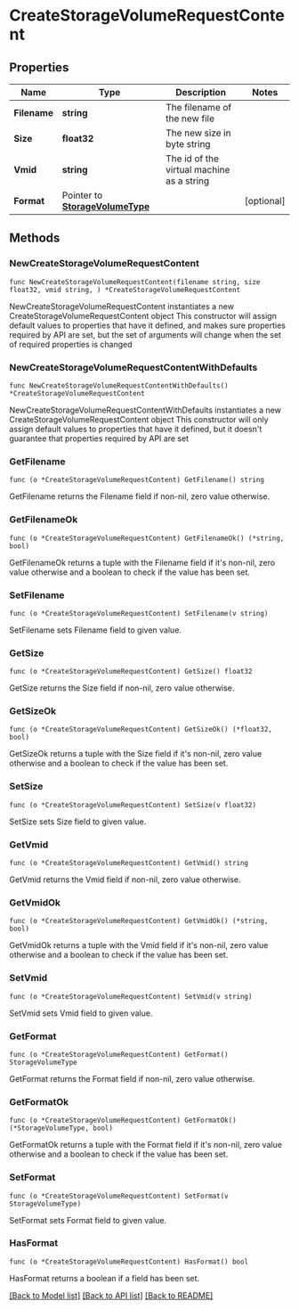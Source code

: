 # CreateStorageVolumeRequestContent

## Properties

Name | Type | Description | Notes
------------ | ------------- | ------------- | -------------
**Filename** | **string** | The filename of the new file | 
**Size** | **float32** | The new size in byte string | 
**Vmid** | **string** | The id of the virtual machine as a string | 
**Format** | Pointer to [**StorageVolumeType**](StorageVolumeType.md) |  | [optional] 

## Methods

### NewCreateStorageVolumeRequestContent

`func NewCreateStorageVolumeRequestContent(filename string, size float32, vmid string, ) *CreateStorageVolumeRequestContent`

NewCreateStorageVolumeRequestContent instantiates a new CreateStorageVolumeRequestContent object
This constructor will assign default values to properties that have it defined,
and makes sure properties required by API are set, but the set of arguments
will change when the set of required properties is changed

### NewCreateStorageVolumeRequestContentWithDefaults

`func NewCreateStorageVolumeRequestContentWithDefaults() *CreateStorageVolumeRequestContent`

NewCreateStorageVolumeRequestContentWithDefaults instantiates a new CreateStorageVolumeRequestContent object
This constructor will only assign default values to properties that have it defined,
but it doesn't guarantee that properties required by API are set

### GetFilename

`func (o *CreateStorageVolumeRequestContent) GetFilename() string`

GetFilename returns the Filename field if non-nil, zero value otherwise.

### GetFilenameOk

`func (o *CreateStorageVolumeRequestContent) GetFilenameOk() (*string, bool)`

GetFilenameOk returns a tuple with the Filename field if it's non-nil, zero value otherwise
and a boolean to check if the value has been set.

### SetFilename

`func (o *CreateStorageVolumeRequestContent) SetFilename(v string)`

SetFilename sets Filename field to given value.


### GetSize

`func (o *CreateStorageVolumeRequestContent) GetSize() float32`

GetSize returns the Size field if non-nil, zero value otherwise.

### GetSizeOk

`func (o *CreateStorageVolumeRequestContent) GetSizeOk() (*float32, bool)`

GetSizeOk returns a tuple with the Size field if it's non-nil, zero value otherwise
and a boolean to check if the value has been set.

### SetSize

`func (o *CreateStorageVolumeRequestContent) SetSize(v float32)`

SetSize sets Size field to given value.


### GetVmid

`func (o *CreateStorageVolumeRequestContent) GetVmid() string`

GetVmid returns the Vmid field if non-nil, zero value otherwise.

### GetVmidOk

`func (o *CreateStorageVolumeRequestContent) GetVmidOk() (*string, bool)`

GetVmidOk returns a tuple with the Vmid field if it's non-nil, zero value otherwise
and a boolean to check if the value has been set.

### SetVmid

`func (o *CreateStorageVolumeRequestContent) SetVmid(v string)`

SetVmid sets Vmid field to given value.


### GetFormat

`func (o *CreateStorageVolumeRequestContent) GetFormat() StorageVolumeType`

GetFormat returns the Format field if non-nil, zero value otherwise.

### GetFormatOk

`func (o *CreateStorageVolumeRequestContent) GetFormatOk() (*StorageVolumeType, bool)`

GetFormatOk returns a tuple with the Format field if it's non-nil, zero value otherwise
and a boolean to check if the value has been set.

### SetFormat

`func (o *CreateStorageVolumeRequestContent) SetFormat(v StorageVolumeType)`

SetFormat sets Format field to given value.

### HasFormat

`func (o *CreateStorageVolumeRequestContent) HasFormat() bool`

HasFormat returns a boolean if a field has been set.


[[Back to Model list]](../README.md#documentation-for-models) [[Back to API list]](../README.md#documentation-for-api-endpoints) [[Back to README]](../README.md)


